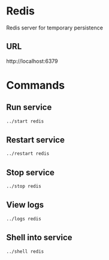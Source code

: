 # Redis
Redis server for temporary persistence

## URL

http://localhost:6379

# Commands

## Run service

```bash
../start redis
```

## Restart service

```bash
../restart redis
```

## Stop service

```bash
../stop redis
```

## View logs

```bash
../logs redis
```

## Shell into service

```bash
../shell redis
```
